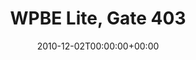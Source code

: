 ---
templateKey: event
guid: 0895b09c-6eab-11ea-99c5-002590d1d1b0
date: 2010-12-02T00:00:00+00:00
eventTime: '5-8pm'
title: WPBE Lite, Gate 403
artist: WPBE Lite
city: Toronto
venue: Gate 403
group: Tim Shia
guests: Chris Gale, Mark Cashion
---